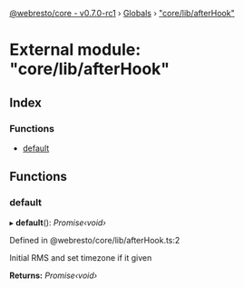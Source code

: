 [@webresto/core - v0.7.0-rc1](../README.md) › [Globals](../globals.md) › ["core/lib/afterHook"](_core_lib_afterhook_.md)

# External module: "core/lib/afterHook"

## Index

### Functions

* [default](_core_lib_afterhook_.md#default)

## Functions

###  default

▸ **default**(): *Promise‹void›*

Defined in @webresto/core/lib/afterHook.ts:2

Initial RMS and set timezone if it given

**Returns:** *Promise‹void›*
